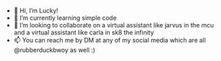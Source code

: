 - 👋 Hi, I’m Lucky!
- 🌱 I’m currently learning simple code
- 💞️ I’m looking to collaborate on a virtual assistant like jarvus in the mcu and a virtual assistant like carla in sk8 the infinity
- 📫 You can reach me by DM at any of my social media which are all @rubberduckbwoy as well :)
